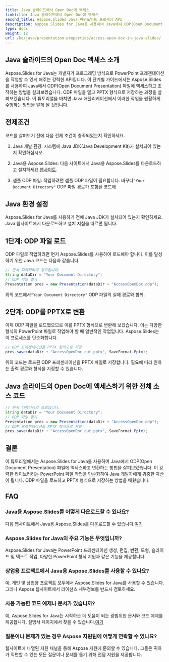 ```yaml
---
title: Java 슬라이드에서 Open Doc에 액세스
linktitle: Java 슬라이드에서 Open Doc에 액세스
second_title: Aspose.Slides Java 파워포인트 프로세싱 API
description: Aspose.Slides for Java를 사용하여 Java에서 ODP(Open Document Presentation) 파일에 액세스하고 변환하는 방법을 알아보세요. 개발자를 위한 단계별 가이드.
type: docs
weight: 12
url: /ko/java/presentation-properties/access-open-doc-in-java-slides/
---
```


## Java 슬라이드의 Open Doc 액세스 소개

Aspose.Slides for Java는 개발자가 프로그래밍 방식으로 PowerPoint 프레젠테이션을 작업할 수 있게 해주는 강력한 API입니다. 이 단계별 가이드에서는 Aspose.Slides를 사용하여 Java에서 ODP(Open Document Presentation) 파일에 액세스하고 조작하는 방법을 살펴보겠습니다. ODP 파일을 열고 PPTX 형식으로 저장하는 과정을 살펴보겠습니다. 이 튜토리얼을 마치면 Java 애플리케이션에서 이러한 작업을 원활하게 수행하는 방법을 알게 될 것입니다.

## 전제조건

코드를 살펴보기 전에 다음 전제 조건이 충족되었는지 확인하세요.

1. Java 개발 환경: 시스템에 Java JDK(Java Development Kit)가 설치되어 있는지 확인하십시오.

2.  Java용 Aspose.Slides: 다음 사이트에서 Java용 Aspose.Slides를 다운로드하고 설치하세요.[웹사이트](https://releases.aspose.com/slides/java/).

3.  샘플 ODP 파일: 작업하려면 샘플 ODP 파일이 필요합니다. 바꾸다`"Your Document Directory"` ODP 파일 경로가 포함된 코드에

## Java 환경 설정

Aspose.Slides for Java를 사용하기 전에 Java JDK가 설치되어 있는지 확인하세요. Java 웹사이트에서 다운로드하고 설치 지침을 따르면 됩니다.

## 1단계: ODP 파일 로드

ODP 파일로 작업하려면 먼저 Aspose.Slides를 사용하여 로드해야 합니다. 이를 달성하기 위한 Java 코드는 다음과 같습니다.

```java
// 문서 디렉터리의 경로입니다.
String dataDir = "Your Document Directory";
// ODP 파일 열기
Presentation pres = new Presentation(dataDir + "AccessOpenDoc.odp");
```

 위의 코드에서`"Your Document Directory"` ODP 파일의 실제 경로와 함께.

## 2단계: ODP를 PPTX로 변환

이제 ODP 파일을 로드했으므로 이를 PPTX 형식으로 변환해 보겠습니다. 이는 다양한 형식의 PowerPoint 파일로 작업해야 할 때 일반적인 작업입니다. Aspose.Slides는 이 프로세스를 단순화합니다.

```java
// ODP 프레젠테이션을 PPTX 형식으로 저장
pres.save(dataDir + "AccessOpenDoc_out.pptx", SaveFormat.Pptx);
```

위의 코드는 로드된 ODP 프레젠테이션을 PPTX 파일로 저장합니다. 필요에 따라 원하는 출력 경로와 형식을 지정할 수 있습니다.

## Java 슬라이드의 Open Doc에 액세스하기 위한 전체 소스 코드

```java
// 문서 디렉터리의 경로입니다.
String dataDir = "Your Document Directory";
// ODP 파일 열기
Presentation pres = new Presentation(dataDir + "AccessOpenDoc.odp");
// ODP 프레젠테이션을 PPTX 형식으로 저장
pres.save(dataDir + "AccessOpenDoc_out.pptx", SaveFormat.Pptx);
```

## 결론

이 튜토리얼에서는 Aspose.Slides for Java를 사용하여 Java에서 ODP(Open Document Presentation) 파일에 액세스하고 변환하는 방법을 살펴보았습니다. 이 강력한 라이브러리는 PowerPoint 파일 작업을 단순화하여 Java 개발자에게 귀중한 자산이 됩니다. ODP 파일을 로드하고 PPTX 형식으로 저장하는 방법을 배웠습니다.

## FAQ

### Java용 Aspose.Slides를 어떻게 다운로드할 수 있나요?

 다음 웹사이트에서 Java용 Aspose.Slides를 다운로드할 수 있습니다.[여기](https://releases.aspose.com/slides/java/)

### Aspose.Slides for Java의 주요 기능은 무엇입니까?

Aspose.Slides for Java는 PowerPoint 프레젠테이션 생성, 편집, 변환, 도형, 슬라이드 및 텍스트 작업, 다양한 PowerPoint 형식 지원과 같은 기능을 제공합니다.

### 상업용 프로젝트에서 Java용 Aspose.Slides를 사용할 수 있나요?

예, 개인 및 상업용 프로젝트 모두에서 Aspose.Slides for Java를 사용할 수 있습니다. 그러나 Aspose 웹사이트에서 라이선스 세부정보를 반드시 검토하세요.

### 사용 가능한 코드 예제나 문서가 있습니까?

 예, Aspose.Slides for Java는 시작하는 데 도움이 되는 광범위한 문서와 코드 예제를 제공합니다. 설명서 페이지에서 찾을 수 있습니다.[여기](https://reference.aspose.com/slides/java/)

### 질문이나 문제가 있는 경우 Aspose 지원팀에 어떻게 연락할 수 있나요?

웹사이트에 나열된 지원 채널을 통해 Aspose 지원에 문의할 수 있습니다. 그들은 귀하가 직면할 수 있는 모든 질문이나 문제를 돕기 위해 전담 지원을 제공합니다.